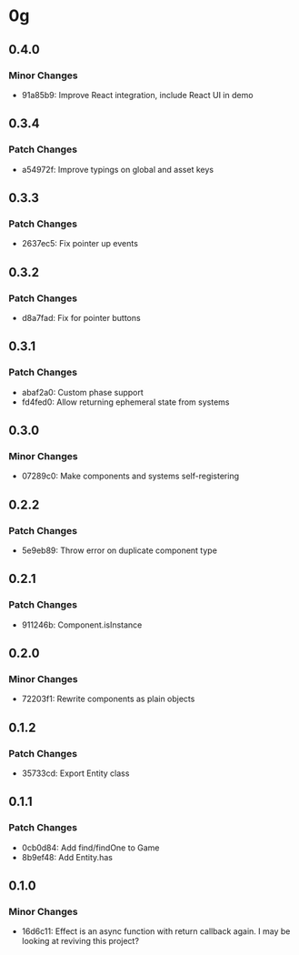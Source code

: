 # 0g

## 0.4.0

### Minor Changes

- 91a85b9: Improve React integration, include React UI in demo

## 0.3.4

### Patch Changes

- a54972f: Improve typings on global and asset keys

## 0.3.3

### Patch Changes

- 2637ec5: Fix pointer up events

## 0.3.2

### Patch Changes

- d8a7fad: Fix for pointer buttons

## 0.3.1

### Patch Changes

- abaf2a0: Custom phase support
- fd4fed0: Allow returning ephemeral state from systems

## 0.3.0

### Minor Changes

- 07289c0: Make components and systems self-registering

## 0.2.2

### Patch Changes

- 5e9eb89: Throw error on duplicate component type

## 0.2.1

### Patch Changes

- 911246b: Component.isInstance

## 0.2.0

### Minor Changes

- 72203f1: Rewrite components as plain objects

## 0.1.2

### Patch Changes

- 35733cd: Export Entity class

## 0.1.1

### Patch Changes

- 0cb0d84: Add find/findOne to Game
- 8b9ef48: Add Entity.has

## 0.1.0

### Minor Changes

- 16d6c11: Effect is an async function with return callback again. I may be looking at reviving this project?
